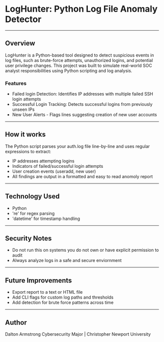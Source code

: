# LogHunter: Python Log File Anomaly Detector

--- 

## Overview
LogHunter is a Python-based tool designed to detect suspicious events in log files, such as brute-force attempts, unauthorized logins, and potential user privilege changes. This project was built to simulate real-world SOC analyst responsibilities using Python scripting and log analysis.

### Features
- Failed login Detection: Identifies IP addresses with multiple failed  SSH login attempts
- Successful Login Tracking: Detects successful logins from previously unseen IPs
- New User Alerts -  Flags lines suggesting creation of new user accounts

---

## How it works
The Python script parses your auth.log file line-by-line and uses regular expressions to extract:
- IP addresses attempting logins
- Indicators of failed/successful login attempts
- User creation events (useradd,  new user)
- All findings are output in a formatted and easy to read anomoly report

--- 

## Technology Used
- Python
- 're' for regex parsing
- 'datetime' for timestamp handling

--- 

## Security Notes
- Do not run this on systems you do not own or have explicit permission to audit
- Always analyze logs in a safe and secure enviornment

--- 

## Future Improvements
- Export report to a text  or HTML file
- Add CLI flags for custom log paths and thresholds
- Add detection for brute force patterns across time

---

## Author
Dalton Armstrong
Cybersecurity Major | Christopher Newport University





















